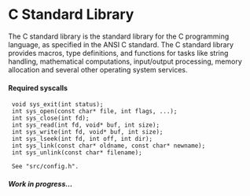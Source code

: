 # C Standard Library
The C standard library is the standard library for the C programming language, as specified in the ANSI C standard.
The C standard library provides macros, type definitions, and functions for tasks like string handling, mathematical computations, input/output processing, memory allocation and several other operating system services.


#### Required syscalls

```
 void sys_exit(int status);
 int sys_open(const char* file, int flags, ...);
 int sys_close(int fd);
 int sys_read(int fd, void* buf, int size);
 int sys_write(int fd, void* buf, int size);
 int sys_lseek(int fd, int off, int dir);
 int sys_link(const char* oldname, const char* newname);
 int sys_unlink(const char* filename);
 
 See "src/config.h".
```

##### Work in progress...
